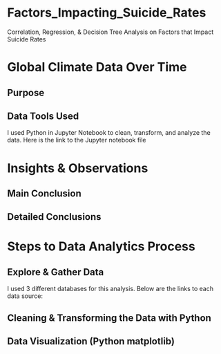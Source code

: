 # Factors_Impacting_Suicide_Rates
Correlation, Regression, &amp; Decision Tree Analysis on Factors that Impact Suicide Rates


# Global Climate Data Over Time

## Purpose

## Data Tools Used
I used Python in Jupyter Notebook to clean, transform, and analyze the data. Here is the link to the Jupyter notebook file

# Insights & Observations
## Main Conclusion

## Detailed Conclusions



# Steps to Data Analytics Process

## Explore & Gather Data
I used 3 different databases for this analysis. Below are the links to each data source: 


## Cleaning & Transforming the Data with Python



## Data Visualization (Python matplotlib)

